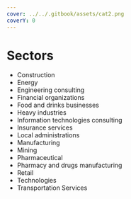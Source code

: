 ```yaml
---
cover: ../../.gitbook/assets/cat2.png
coverY: 0
---
```


# Sectors

* Construction&#x20;
* Energy&#x20;
* Engineering consulting&#x20;
* Financial organizations&#x20;
* Food and drinks businesses&#x20;
* Heavy industries&#x20;
* Information technologies consulting&#x20;
* Insurance services&#x20;
* Local administrations&#x20;
* Manufacturing&#x20;
* Mining&#x20;
* Pharmaceutical&#x20;
* Pharmacy and drugs manufacturing&#x20;
* Retail&#x20;
* Technologies&#x20;
* Transportation Services
